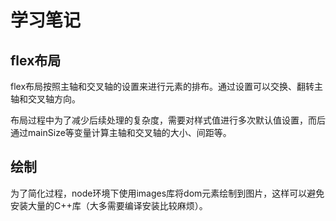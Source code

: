 # 学习笔记

## flex布局

flex布局按照主轴和交叉轴的设置来进行元素的排布。通过设置可以交换、翻转主轴和交叉轴方向。

布局过程中为了减少后续处理的复杂度，需要对样式值进行多次默认值设置，而后通过mainSize等变量计算主轴和交叉轴的大小、间距等。

## 绘制

为了简化过程，node环境下使用images库将dom元素绘制到图片，这样可以避免安装大量的C++库（大多需要编译安装比较麻烦）。

